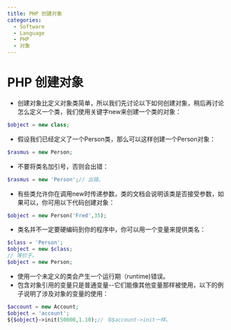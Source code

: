 ```yaml
---
title: PHP 创建对象
categories:
  - Software
  - Language
  - PHP
  - 对象
---
```

# PHP 创建对象

- 创建对象比定义对象类简单，所以我们先讨论以下如何创建对象，稍后再讨论怎么定义一个类，我们使用关键字new来创建一个类的对象：

```php
$object = new class;
```

- 假设我们已经定义了一个Person类，那么可以这样创建一个Person对象：

```php
$rasmus = new Person;
```

- 不要将类名加引号，否则会出错：

```php
$rasmus = new 'Person';// 出错。
```

- 有些类允许你在调用new时传递参数，类的文档会说明该类是否接受参数，如果可以，你可用以下代码创建对象：

```php
$object = new Person('Fred',35);
```

- 类名并不一定要硬编码到你的程序中，你可以用一个变量来提供类名：

```php
$class = 'Person';
$object = new $class;
// 等价于。
$object = new Person;
```

- 使用一个未定义的类会产生一个运行期（runtime)错误。
- 包含对象引用的变量只是普通变量--它们能像其他变量那样被使用，以下的例子说明了涉及对象的变量的使用：

```php
$account = new Account;
$object = 'account';
${$object}->init(50000,1.10);// 与$account->init一样。
```